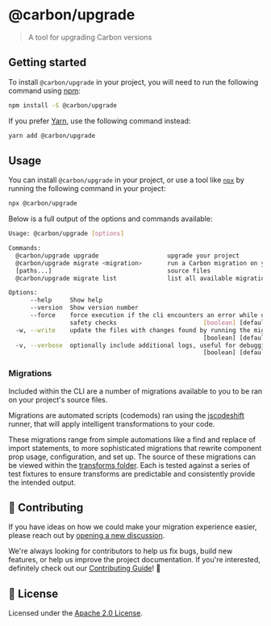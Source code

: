 # @carbon/upgrade

> A tool for upgrading Carbon versions

## Getting started

To install `@carbon/upgrade` in your project, you will need to run the following
command using [npm](https://www.npmjs.com/):

```bash
npm install -S @carbon/upgrade
```

If you prefer [Yarn](https://yarnpkg.com/en/), use the following command
instead:

```bash
yarn add @carbon/upgrade
```

## Usage

You can install `@carbon/upgrade` in your project, or use a tool like
[`npx`](https://medium.com/@maybekatz/introducing-npx-an-npm-package-runner-55f7d4bd282b)
by running the following command in your project:

```bash
npx @carbon/upgrade
```

Below is a full output of the options and commands available:

```bash
Usage: @carbon/upgrade [options]

Commands:
  @carbon/upgrade upgrade                   upgrade your project       [default]
  @carbon/upgrade migrate <migration>       run a Carbon migration on your
  [paths...]                                source files
  @carbon/upgrade migrate list              list all available migrations

Options:
      --help     Show help                                             [boolean]
      --version  Show version number                                   [boolean]
      --force    force execution if the cli encounters an error while doing
                 safety checks                        [boolean] [default: false]
  -w, --write    update the files with changes found by running the migration
                                                      [boolean] [default: false]
  -v, --verbose  optionally include additional logs, useful for debugging
                                                      [boolean] [default: false]
```

### Migrations

Included within the CLI are a number of migrations available to you to be ran on your project's source files.

Migrations are automated scripts (codemods) ran using the [jscodeshift](https://github.com/facebook/jscodeshift) runner, that will apply intelligent transformations to your code.

These migrations range from simple automations like a find and replace of import statements, to more sophisticated migrations that rewrite component prop usage, configuration, and set up. The source of these migrations can be viewed within the [transforms folder](https://github.com/carbon-design-system/carbon/tree/main/packages/upgrade/transforms). Each is tested against a series of test fixtures to ensure transforms are predictable and consistently provide the intended output.

## 🙌 Contributing

If you have ideas on how we could make your migration experience easier, please reach out by [opening a new discussion](https://github.com/carbon-design-system/carbon/discussions/new).

We're always looking for contributors to help us fix bugs, build new features,
or help us improve the project documentation. If you're interested, definitely
check out our [Contributing Guide](/.github/CONTRIBUTING.md)! 👀

## 📝 License

Licensed under the [Apache 2.0 License](/LICENSE).
